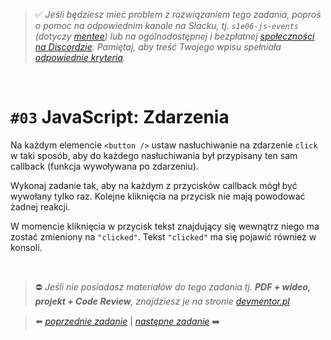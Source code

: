 > :white_check_mark: *Jeśli będziesz mieć problem z rozwiązaniem tego zadania, poproś o pomoc na odpowiednim kanale na Slacku, tj. `s1e06-js-events` (dotyczy [mentee](https://devmentor.pl/mentoring-javascript/)) lub na ogólnodostępnej i bezpłatnej [społeczności na Discordzie](https://devmentor.pl/discord). Pamiętaj, aby treść Twojego wpisu spełniała [odpowiednie kryteria](https://devmentor.pl/jak-prosic-o-pomoc/).*


&nbsp;

# `#03` JavaScript: Zdarzenia


Na każdym elemencie `<button />` ustaw nasłuchiwanie na zdarzenie `click` w taki sposób, aby do każdego nasłuchiwania był przypisany ten sam callback (funkcja wywoływana po zdarzeniu).

Wykonaj zadanie tak, aby na każdym z przycisków callback mógł być wywołany tylko raz. Kolejne kliknięcia na przycisk nie mają powodować żadnej reakcji.

W momencie kliknięcia w przycisk tekst znajdujący się wewnątrz niego ma zostać zmieniony na `"clicked"`. Tekst `"clicked"` ma się pojawić również w konsoli.


&nbsp;
> :no_entry: *Jeśli nie posiadasz materiałów do tego zadania tj. **PDF + wideo, projekt + Code Review**, znajdziesz je na stronie [devmentor.pl](https://devmentor.pl/workshop-js-events/)*

> :arrow_left: [*poprzednie zadanie*](./../02) | [*następne zadanie*](./../04) :arrow_right:

